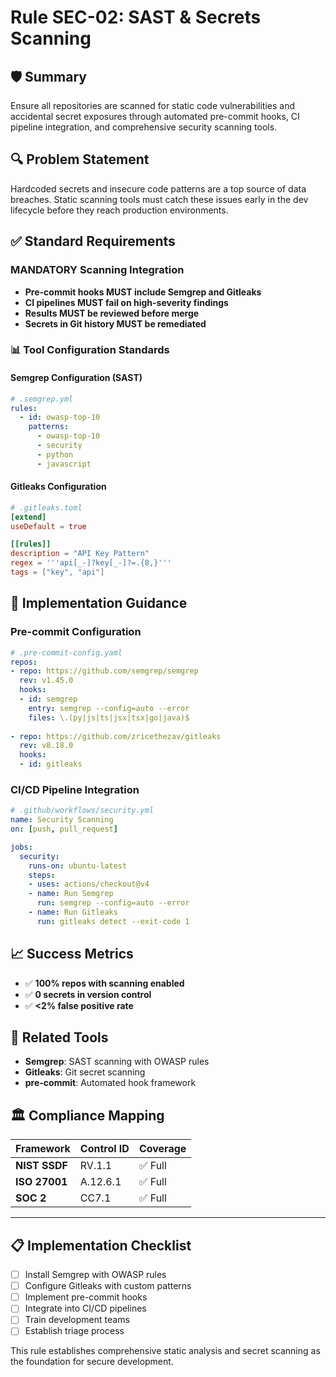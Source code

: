 # Rule SEC-02: SAST & Secrets Scanning

## 🛡 **Summary**
Ensure all repositories are scanned for static code vulnerabilities and accidental secret exposures through automated pre-commit hooks, CI pipeline integration, and comprehensive security scanning tools.

## 🔍 **Problem Statement**
Hardcoded secrets and insecure code patterns are a top source of data breaches. Static scanning tools must catch these issues early in the dev lifecycle before they reach production environments.

## ✅ **Standard Requirements**

### **MANDATORY Scanning Integration**
- **Pre-commit hooks MUST include Semgrep and Gitleaks**
- **CI pipelines MUST fail on high-severity findings**
- **Results MUST be reviewed before merge**
- **Secrets in Git history MUST be remediated**

### **📊 Tool Configuration Standards**

#### **Semgrep Configuration (SAST)**
```yaml
# .semgrep.yml
rules:
  - id: owasp-top-10
    patterns:
      - owasp-top-10
      - security
      - python
      - javascript
```

#### **Gitleaks Configuration**
```toml
# .gitleaks.toml
[extend]
useDefault = true

[[rules]]
description = "API Key Pattern"
regex = '''api[_-]?key[_-]?=.{8,}'''
tags = ["key", "api"]
```

## 🧪 **Implementation Guidance**

### **Pre-commit Configuration**
```yaml
# .pre-commit-config.yaml
repos:
- repo: https://github.com/semgrep/semgrep
  rev: v1.45.0
  hooks:
  - id: semgrep
    entry: semgrep --config=auto --error
    files: \.(py|js|ts|jsx|tsx|go|java)$
    
- repo: https://github.com/zricethezav/gitleaks
  rev: v8.18.0
  hooks:
  - id: gitleaks
```

### **CI/CD Pipeline Integration**
```yaml
# .github/workflows/security.yml
name: Security Scanning
on: [push, pull_request]

jobs:
  security:
    runs-on: ubuntu-latest
    steps:
    - uses: actions/checkout@v4
    - name: Run Semgrep
      run: semgrep --config=auto --error
    - name: Run Gitleaks
      run: gitleaks detect --exit-code 1
```

## 📈 **Success Metrics**
- ✅ **100% repos with scanning enabled**
- ✅ **0 secrets in version control**
- ✅ **<2% false positive rate**

## 🧩 **Related Tools**
- **Semgrep**: SAST scanning with OWASP rules
- **Gitleaks**: Git secret scanning
- **pre-commit**: Automated hook framework

## 🏛 **Compliance Mapping**

| Framework | Control ID | Coverage |
|-----------|------------|----------|
| **NIST SSDF** | RV.1.1 | ✅ Full |
| **ISO 27001** | A.12.6.1 | ✅ Full |
| **SOC 2** | CC7.1 | ✅ Full |

---

## 📋 **Implementation Checklist**
- [ ] Install Semgrep with OWASP rules
- [ ] Configure Gitleaks with custom patterns
- [ ] Implement pre-commit hooks
- [ ] Integrate into CI/CD pipelines
- [ ] Train development teams
- [ ] Establish triage process

This rule establishes comprehensive static analysis and secret scanning as the foundation for secure development. 